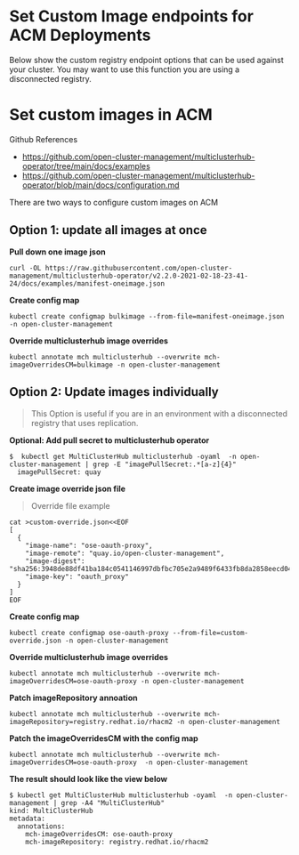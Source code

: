 # Set Custom Image endpoints for ACM Deployments

Below show the custom registry endpoint options that can be used against your cluster. You may want to use this function you are using a disconnected registry. 

# Set custom images in ACM 

Github References 
* https://github.com/open-cluster-management/multiclusterhub-operator/tree/main/docs/examples
* https://github.com/open-cluster-management/multiclusterhub-operator/blob/main/docs/configuration.md

There are two ways to configure custom images on ACM 

## Option 1: update all images at once 
**Pull down one image json**
```
curl -OL https://raw.githubusercontent.com/open-cluster-management/multiclusterhub-operator/v2.2.0-2021-02-18-23-41-24/docs/examples/manifest-oneimage.json
```

**Create config map**
```
kubectl create configmap bulkimage --from-file=manifest-oneimage.json -n open-cluster-management
```

**Override multiclusterhub image overrides**
```
kubectl annotate mch multiclusterhub --overwrite mch-imageOverridesCM=bulkimage -n open-cluster-management
```

## Option 2: Update images individually
> This Option is useful if you are in an environment with a disconnected registry that uses replication. 

**Optional: Add pull secret to multiclusterhub operator**
```
$  kubectl get MultiClusterHub multiclusterhub -oyaml  -n open-cluster-management | grep -E "imagePullSecret:.*[a-z]{4}" 
  imagePullSecret: quay
```

**Create image override json file**
> Override file example
```
cat >custom-override.json<<EOF
[
  {
    "image-name": "ose-oauth-proxy",
    "image-remote": "quay.io/open-cluster-management",
    "image-digest": "sha256:3948de88df41ba184c0541146997dbfbc705e2a9489f6433fb8da2858eecd041",
    "image-key": "oauth_proxy"
  }
]
EOF
```

**Create config map**
```
kubectl create configmap ose-oauth-proxy --from-file=custom-override.json -n open-cluster-management
```

**Override multiclusterhub image overrides**
```
kubectl annotate mch multiclusterhub --overwrite mch-imageOverridesCM=ose-oauth-proxy -n open-cluster-management
```

**Patch imageRepository annoation**
```
kubectl annotate mch multiclusterhub --overwrite mch-imageRepository=registry.redhat.io/rhacm2 -n open-cluster-management
```
**Patch the imageOverridesCM with the config map**
```
kubectl annotate mch multiclusterhub --overwrite mch-imageOverridesCM=ose-oauth-proxy  -n open-cluster-management
```

**The result should look like the view below**
```
$ kubectl get MultiClusterHub multiclusterhub -oyaml  -n open-cluster-management | grep -A4 "MultiClusterHub" 
kind: MultiClusterHub
metadata:
  annotations:
    mch-imageOverridesCM: ose-oauth-proxy
    mch-imageRepository: registry.redhat.io/rhacm2
```







